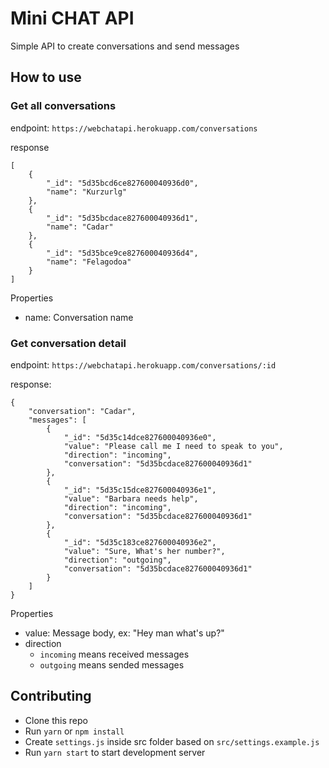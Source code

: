 # Mini CHAT API

Simple API to create conversations and send messages

## How to use

### Get all conversations

endpoint: `https://webchatapi.herokuapp.com/conversations`

response
```
[
    {
        "_id": "5d35bcd6ce827600040936d0",
        "name": "Kurzurlg"
    },
    {
        "_id": "5d35bcdace827600040936d1",
        "name": "Cadar"
    },
    {
        "_id": "5d35bce9ce827600040936d4",
        "name": "Felagodoa"
    }
]
```

Properties

- name: Conversation name

### Get conversation detail

endpoint: `https://webchatapi.herokuapp.com/conversations/:id`

response:
```
{
    "conversation": "Cadar",
    "messages": [
        {
            "_id": "5d35c14dce827600040936e0",
            "value": "Please call me I need to speak to you",
            "direction": "incoming",
            "conversation": "5d35bcdace827600040936d1"
        },
        {
            "_id": "5d35c15dce827600040936e1",
            "value": "Barbara needs help",
            "direction": "incoming",
            "conversation": "5d35bcdace827600040936d1"
        },
        {
            "_id": "5d35c183ce827600040936e2",
            "value": "Sure, What's her number?",
            "direction": "outgoing",
            "conversation": "5d35bcdace827600040936d1"
        }
    ]
}
```

Properties

- value: Message body, ex: "Hey man what's up?"
- direction
  - `incoming` means received messages
  - `outgoing` means sended messages

## Contributing

- Clone this repo
- Run `yarn` or `npm install`
- Create `settings.js` inside src folder based on `src/settings.example.js`
- Run `yarn start` to start development server